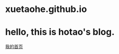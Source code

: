 # xuetaohe.github.io


# hello, this is hotao's blog.

[我的首页](https://github.com/xuetaohe/xuetaohe.github.io/blob/master/index.html)
